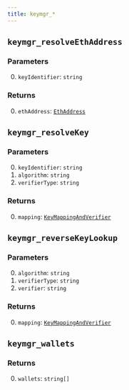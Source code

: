 ```yaml
---
title: keymgr_*
---
```

## `keymgr_resolveEthAddress`

### Parameters

0. `keyIdentifier`: `string`

### Returns

0. `ethAddress`: [`EthAddress`](../types/simpletypes.md#ethaddress)

## `keymgr_resolveKey`

### Parameters

0. `keyIdentifier`: `string`
1. `algorithm`: `string`
2. `verifierType`: `string`

### Returns

0. `mapping`: [`KeyMappingAndVerifier`](../types/keymappingandverifier.md#keymappingandverifier)

## `keymgr_reverseKeyLookup`

### Parameters

0. `algorithm`: `string`
1. `verifierType`: `string`
2. `verifier`: `string`

### Returns

0. `mapping`: [`KeyMappingAndVerifier`](../types/keymappingandverifier.md#keymappingandverifier)

## `keymgr_wallets`

### Returns

0. `wallets`: `string[]`

